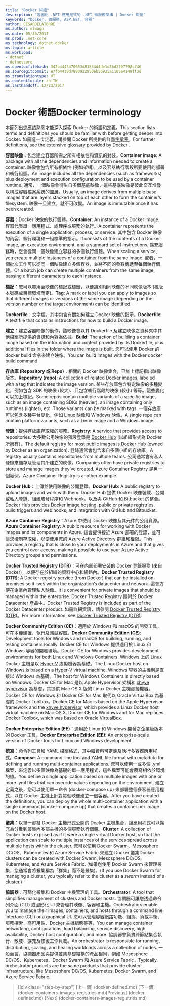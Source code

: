 ```yaml
---
title: "Docker 術語"
description: "容器化 .NET 應用程式的 .NET 微服務架構 | Docker 術語"
keywords: "Docker, 微服務, ASP.NET, 容器"
author: CESARDELATORRE
ms.author: wiwagn
ms.date: 05/26/2017
ms.prod: .net-core
ms.technology: dotnet-docker
ms.topic: article
ms.workload:
- dotnet
- dotnetcore
ms.openlocfilehash: 342b4443470053d81534d4de1d56d2797798c746
ms.sourcegitcommit: e7f04439d78909229506b56935a1105a4149ff3d
ms.translationtype: HT
ms.contentlocale: zh-TW
ms.lasthandoff: 12/23/2017
---
```

# <a name="docker-terminology"></a><span data-ttu-id="a12cf-104">Docker 術語</span><span class="sxs-lookup"><span data-stu-id="a12cf-104">Docker terminology</span></span>

<span data-ttu-id="a12cf-105">本節列出您應該熟悉才能深入探索 Docker 的術語和定義。</span><span class="sxs-lookup"><span data-stu-id="a12cf-105">This section lists terms and definitions you should be familiar with before getting deeper into Docker.</span></span> <span data-ttu-id="a12cf-106">如需進一步定義，請參閱 Docker 所提供的詳盡[字彙表](https://docs.docker.com/glossary/)。</span><span class="sxs-lookup"><span data-stu-id="a12cf-106">For further definitions, see the extensive [glossary](https://docs.docker.com/glossary/) provided by Docker .</span></span>

<span data-ttu-id="a12cf-107">**容器映像**：包含建立容器所需之所有相依性和資訊的封裝。</span><span class="sxs-lookup"><span data-stu-id="a12cf-107">**Container image**: A package with all the dependencies and information needed to create a container.</span></span> <span data-ttu-id="a12cf-108">映像會包含所有相依性 (例如架構)，以及容器執行階段所要使用的部署和執行組態。</span><span class="sxs-lookup"><span data-stu-id="a12cf-108">An image includes all the dependencies (such as frameworks) plus deployment and execution configuration to be used by a container runtime.</span></span> <span data-ttu-id="a12cf-109">通常，一個映像會衍生自多個基底映像，這些基底映像是彼此交互堆疊以構成容器檔案系統的圖層。</span><span class="sxs-lookup"><span data-stu-id="a12cf-109">Usually, an image derives from multiple base images that are layers stacked on top of each other to form the container’s filesystem.</span></span> <span data-ttu-id="a12cf-110">映像一旦建立，就不可改變。</span><span class="sxs-lookup"><span data-stu-id="a12cf-110">An image is immutable once it has been created.</span></span>

<span data-ttu-id="a12cf-111">**容器**：Docker 映像的執行個體。</span><span class="sxs-lookup"><span data-stu-id="a12cf-111">**Container**: An instance of a Docker image.</span></span> <span data-ttu-id="a12cf-112">容器代表單一應用程式、處理序或服務的執行。</span><span class="sxs-lookup"><span data-stu-id="a12cf-112">A container represents the execution of a single application, process, or service.</span></span> <span data-ttu-id="a12cf-113">其中包含 Docker 映像的內容、執行環境和一組標準的指示。</span><span class="sxs-lookup"><span data-stu-id="a12cf-113">It consists of the contents of a Docker image, an execution environment, and a standard set of instructions.</span></span> <span data-ttu-id="a12cf-114">擴充服務時，您會從同一個映像建立容器的多個執行個體。</span><span class="sxs-lookup"><span data-stu-id="a12cf-114">When scaling a service, you create multiple instances of a container from the same image.</span></span> <span data-ttu-id="a12cf-115">或者，一個批次工作可以從同一個映像建立多個容器，並將不同的參數傳遞至每個執行個體。</span><span class="sxs-lookup"><span data-stu-id="a12cf-115">Or a batch job can create multiple containers from the same image, passing different parameters to each instance.</span></span>

<span data-ttu-id="a12cf-116">**標記**：您可以套用至映像的標記或標籤，以便識別相同映像的不同映像版本 (視版本號碼或目標環境而定)。</span><span class="sxs-lookup"><span data-stu-id="a12cf-116">**Tag**: A mark or label you can apply to images so that different images or versions of the same image (depending on the version number or the target environment) can be identified.</span></span>

<span data-ttu-id="a12cf-117">**Dockerfile**：文字檔，其中包含有關如何建立 Docker 映像的指示。</span><span class="sxs-lookup"><span data-stu-id="a12cf-117">**Dockerfile**: A text file that contains instructions for how to build a Docker image.</span></span>

<span data-ttu-id="a12cf-118">**建立**：建立容器映像的動作，該映像會以其 Dockerfile 及建立映像之資料夾中其他檔案所提供的資訊和內容為依據。</span><span class="sxs-lookup"><span data-stu-id="a12cf-118">**Build**: The action of building a container image based on the information and context provided by its Dockerfile, plus additional files in the folder where the image is built.</span></span> <span data-ttu-id="a12cf-119">您可以使用 Docker 的 docker build 命令來建立映像。</span><span class="sxs-lookup"><span data-stu-id="a12cf-119">You can build images with the Docker docker build command.</span></span>

<span data-ttu-id="a12cf-120">**存放庫 (Repository 或 Repo)**：相關的 Docker 映像集合，已加上標記指出映像版本。</span><span class="sxs-lookup"><span data-stu-id="a12cf-120">**Repository (repo)**: A collection of related Docker images, labeled with a tag that indicates the image version.</span></span> <span data-ttu-id="a12cf-121">某些存放庫包含特定映像的多種變化，例如包含 SDK 的映像 (較大)、只包含執行階段的映像 (較小) 等等。這些變化可以加上標記。</span><span class="sxs-lookup"><span data-stu-id="a12cf-121">Some repos contain multiple variants of a specific image, such as an image containing SDKs (heavier), an image containing only runtimes (lighter), etc. Those variants can be marked with tags.</span></span> <span data-ttu-id="a12cf-122">一個存放庫可以包含多種平台變化，例如 Linux 映像和 Windows 映像。</span><span class="sxs-lookup"><span data-stu-id="a12cf-122">A single repo can contain platform variants, such as a Linux image and a Windows image.</span></span>

<span data-ttu-id="a12cf-123">**登錄**：提供存放庫存取權的服務。</span><span class="sxs-lookup"><span data-stu-id="a12cf-123">**Registry**: A service that provides access to repositories.</span></span> <span data-ttu-id="a12cf-124">大多數公用映像的預設登錄是 [Docker Hub](https://hub.docker.com/) (以組織形式為 Docker 所擁有）。</span><span class="sxs-lookup"><span data-stu-id="a12cf-124">The default registry for most public images is [Docker Hub](https://hub.docker.com/) (owned by Docker as an organization).</span></span> <span data-ttu-id="a12cf-125">登錄通常會包含來自多個小組的存放庫。</span><span class="sxs-lookup"><span data-stu-id="a12cf-125">A registry usually contains repositories from multiple teams.</span></span> <span data-ttu-id="a12cf-126">公司通常會有私人登錄來儲存及管理其所建立的映像。</span><span class="sxs-lookup"><span data-stu-id="a12cf-126">Companies often have private registries to store and manage images they’ve created.</span></span> <span data-ttu-id="a12cf-127">Azure Container Registry 是另一個範例。</span><span class="sxs-lookup"><span data-stu-id="a12cf-127">Azure Container Registry is another example.</span></span>

<span data-ttu-id="a12cf-128">**Docker Hub**：上傳並使用映像的公開登錄。</span><span class="sxs-lookup"><span data-stu-id="a12cf-128">**Docker Hub**: A public registry to upload images and work with them.</span></span> <span data-ttu-id="a12cf-129">Docker Hub 提供 Docker 映像裝載、公開或私人登錄、組建觸發程序和 Webhook，以及與 GitHub 和 Bitbucket 的整合。</span><span class="sxs-lookup"><span data-stu-id="a12cf-129">Docker Hub provides Docker image hosting, public or private registries, build triggers and web hooks, and integration with GitHub and Bitbucket.</span></span>

<span data-ttu-id="a12cf-130">**Azure Container Registry**：Azure 中使用 Docker 映像及其元件的公用資源。</span><span class="sxs-lookup"><span data-stu-id="a12cf-130">**Azure Container Registry**: A public resource for working with Docker images and its components in Azure.</span></span> <span data-ttu-id="a12cf-131">這會提供接近 Azure 部署的登錄，並可讓您控制存取權，以便使用您的 Azure Active Directory 群組和權限。</span><span class="sxs-lookup"><span data-stu-id="a12cf-131">This provides a registry that is close to your deployments in Azure and that gives you control over access, making it possible to use your Azure Active Directory groups and permissions.</span></span>

<span data-ttu-id="a12cf-132">**Docker Trusted Registry (DTR)**：可在內部部署安裝的 Docker 登錄服務 (來自 Docker)，以便存在於組織的資料中心和網路內。</span><span class="sxs-lookup"><span data-stu-id="a12cf-132">**Docker Trusted Registry (DTR)**: A Docker registry service (from Docker) that can be installed on-premises so it lives within the organization’s datacenter and network.</span></span> <span data-ttu-id="a12cf-133">這會方便在企業內管理私人映像。</span><span class="sxs-lookup"><span data-stu-id="a12cf-133">It is convenient for private images that should be managed within the enterprise.</span></span> <span data-ttu-id="a12cf-134">Docker Trusted Registry 隨附於 Docker Datacenter 產品中。</span><span class="sxs-lookup"><span data-stu-id="a12cf-134">Docker Trusted Registry is included as part of the Docker Datacenter product.</span></span> <span data-ttu-id="a12cf-135">如需詳細資訊，請參閱 [Docker Trusted Registry (DTR)](https://docs.docker.com/docker-trusted-registry/overview/)。</span><span class="sxs-lookup"><span data-stu-id="a12cf-135">For more information, see [Docker Trusted Registry (DTR)](https://docs.docker.com/docker-trusted-registry/overview/).</span></span>

<span data-ttu-id="a12cf-136">**Docker Community Edition (CE)**：適用於 Windows 和 macOS 的開發工具，可在本機建置、執行及測試容器。</span><span class="sxs-lookup"><span data-stu-id="a12cf-136">**Docker Community Edition (CE)**: Development tools for Windows and macOS for building, running, and testing containers locally.</span></span> <span data-ttu-id="a12cf-137">Docker CE for Windows 提供適用於 Linux 和 Windows 容器的開發環境。</span><span class="sxs-lookup"><span data-stu-id="a12cf-137">Docker CE for Windows provides development environments for both Linux and Windows Containers.</span></span> <span data-ttu-id="a12cf-138">Windows 上的 Linux Docker 主機是以 [Hyper-V](https://www.microsoft.com/en-us/server-cloud/solutions/virtualization.aspx) 虛擬機器為基礎。</span><span class="sxs-lookup"><span data-stu-id="a12cf-138">The Linux Docker host on Windows is based on a [Hyper-V](https://www.microsoft.com/en-us/server-cloud/solutions/virtualization.aspx) virtual machine.</span></span> <span data-ttu-id="a12cf-139">Windows 容器的主機則是直接以 Windows 為基礎。</span><span class="sxs-lookup"><span data-stu-id="a12cf-139">The host for Windows Containers is directly based on Windows.</span></span> <span data-ttu-id="a12cf-140">Docker CE for Mac 是以 Apple Hypervisor 架構和 [xhyve hypervisor](https://github.com/mist64/xhyve) 為基礎，其提供 Mac OS X 版的 Linux Docker 主機虛擬機器。Docker CE for Windows 和 Docker CE for Mac 取代以 Oracle VirtualBox 為基礎的 Docker Toolbox。</span><span class="sxs-lookup"><span data-stu-id="a12cf-140">Docker CE for Mac is based on the Apple Hypervisor framework and the [xhyve hypervisor](https://github.com/mist64/xhyve), which provides a Linux Docker host virtual machine on Mac OS X. Docker CE for Windows and for Mac replaces Docker Toolbox, which was based on Oracle VirtualBox.</span></span>

<span data-ttu-id="a12cf-141">**Docker Enterprise Edition (EE)**：適用於 Linux 和 Windows 開發之企業級版本的 Docker 工具。</span><span class="sxs-lookup"><span data-stu-id="a12cf-141">**Docker Enterprise Edition (EE)**: An enterprise-scale version of Docker tools for Linux and Windows development.</span></span>

<span data-ttu-id="a12cf-142">**撰寫**：命令列工具和 YAML 檔案格式，其中繼資料可定義及執行多容器應用程式。</span><span class="sxs-lookup"><span data-stu-id="a12cf-142">**Compose**: A command-line tool and YAML file format with metadata for defining and running multi-container applications.</span></span> <span data-ttu-id="a12cf-143">您可以使用一或多個 .yml 檔案，來定義以多個映像為基礎的單一應用程式，這些檔案可能會覆寫相依於環境的值。</span><span class="sxs-lookup"><span data-stu-id="a12cf-143">You define a single application based on multiple images with one or more .yml files that can override values depending on the environment.</span></span> <span data-ttu-id="a12cf-144">建立定義之後，您可以使用單一命令 (docker-compose up) 來部署整個多容器應用程式，以在 Docker 主機上針對每個映像建立一個容器。</span><span class="sxs-lookup"><span data-stu-id="a12cf-144">After you have created the definitions, you can deploy the whole multi-container application with a single command (docker-compose up) that creates a container per image on the Docker host.</span></span>

<span data-ttu-id="a12cf-145">**叢集**：以單一虛擬 Docker 主機形式公開的 Docker 主機集合，讓應用程式可以擴充為分散到叢集內多部主機的多個服務執行個體。</span><span class="sxs-lookup"><span data-stu-id="a12cf-145">**Cluster**: A collection of Docker hosts exposed as if it were a single virtual Docker host, so that the application can scale to multiple instances of the services spread across multiple hosts within the cluster.</span></span> <span data-ttu-id="a12cf-146">您可以使用 Docker Swarm、Mesosphere DC/OS、Kubernetes 和 Azure Service Fabric 來建立 Docker 叢集</span><span class="sxs-lookup"><span data-stu-id="a12cf-146">Docker clusters can be created with Docker Swarm, Mesosphere DC/OS, Kubernetes, and Azure Service Fabric.</span></span> <span data-ttu-id="a12cf-147">(如果您使用 Docker Swarm 來管理叢集，您通常會將叢集稱為「群集」而不是叢集)。</span><span class="sxs-lookup"><span data-stu-id="a12cf-147">(If you use Docker Swarm for managing a cluster, you typically refer to the cluster as a *swarm* instead of a cluster.)</span></span>

<span data-ttu-id="a12cf-148">**協調器**：可簡化叢集和 Docker 主機管理的工具。</span><span class="sxs-lookup"><span data-stu-id="a12cf-148">**Orchestrator**: A tool that simplifies management of clusters and Docker hosts.</span></span> <span data-ttu-id="a12cf-149">協調器可讓您透過命令列介面 (CLI) 或圖形化 UI 來管理其映像、容器和主機。</span><span class="sxs-lookup"><span data-stu-id="a12cf-149">Orchestrators enable you to manage their images, containers, and hosts through a command line interface (CLI) or a graphical UI.</span></span> <span data-ttu-id="a12cf-150">您可以管理容器網路功能、組態、負載平衡、服務探索、高可用性、Docker 主機組態等等。</span><span class="sxs-lookup"><span data-stu-id="a12cf-150">You can manage container networking, configurations, load balancing, service discovery, high availability, Docker host configuration, and more.</span></span> <span data-ttu-id="a12cf-151">協調器會負責跨節點集合執行、散發、擴充及修復工作負載。</span><span class="sxs-lookup"><span data-stu-id="a12cf-151">An orchestrator is responsible for running, distributing, scaling, and healing workloads across a collection of nodes.</span></span> <span data-ttu-id="a12cf-152">一般而言，協調器產品與提供叢集基礎結構的產品相同，例如 Mesosphere DC/OS、Kubernetes、Docker Swarm 和 Azure Service Fabric。</span><span class="sxs-lookup"><span data-stu-id="a12cf-152">Typically, orchestrator products are the same products that provide cluster infrastructure, like Mesosphere DC/OS, Kubernetes, Docker Swarm, and Azure Service Fabric.</span></span>


>[!div class="step-by-step"]
<span data-ttu-id="a12cf-153">[上一個] (docker-defined.md) [下一個] (docker-containers-images-registries.md)</span><span class="sxs-lookup"><span data-stu-id="a12cf-153">[Previous] (docker-defined.md) [Next] (docker-containers-images-registries.md)</span></span>
